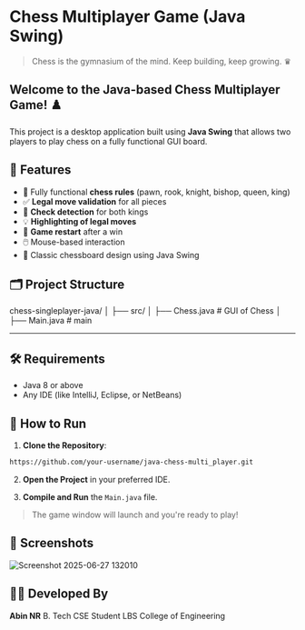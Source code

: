 # Chess Multiplayer Game (Java Swing)
> Chess is the gymnasium of the mind. Keep building, keep growing. ♛

## Welcome to the Java-based Chess Multiplayer Game! ♟️ 
This project is a desktop application built using **Java Swing** that allows two players to play chess on a fully functional GUI board.

## 🎯 Features

* 🧠 Fully functional **chess rules** (pawn, rook, knight, bishop, queen, king)
* ✅ **Legal move validation** for all pieces
* 🎯 **Check detection** for both kings
* 💡 **Highlighting of legal moves**
* 🔄 **Game restart** after a win
* 🖱️ Mouse-based interaction
* 🎨 Classic chessboard design using Java Swing

## 🗂️ Project Structure
chess-singleplayer-java/
│
├── src/
│   ├── Chess.java         # GUI of Chess
│   ├── Main.java         # main 


---------

## 🛠️ Requirements

* Java 8 or above
* Any IDE (like IntelliJ, Eclipse, or NetBeans)

## 🚀 How to Run

1. **Clone the Repository**:

```bash
https://github.com/your-username/java-chess-multi_player.git
```

2. **Open the Project** in your preferred IDE.

3. **Compile and Run** the `Main.java` file.

> The game window will launch and you're ready to play!



## 📸 Screenshots
![Screenshot 2025-06-27 132010](https://github.com/user-attachments/assets/931b2f4d-c3a7-4ded-8b0a-c9d05c65364f)




## 👨‍💻 Developed By

**Abin NR**
B. Tech CSE Student
LBS College of Engineering



